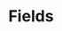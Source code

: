 ---
pid: llb5
title: Fields
location_transcription: Fairmount Park
coordinates: "[-75.21192, 39.98673]"
zipcode: '19119'
gen_neighborhood: Northwest Philadelphia
neighborhood: Mount Airy
outside_phl: 
age: '10'
age_range: 6-13
instagram: 
image_file_name: llb_5.jpg
proposal_transcription: Track, Football and Soccer, Tennis Courts, Baseball Field
topic: Sports
topic_summary: '0'
type: Interactive,Space
keywords_other: 
credit: Luca Viddy - Squitieri
image_labels: 
twitter: 
facebook: 
permalink: "/monuments/llb5/"
layout: item-page
---